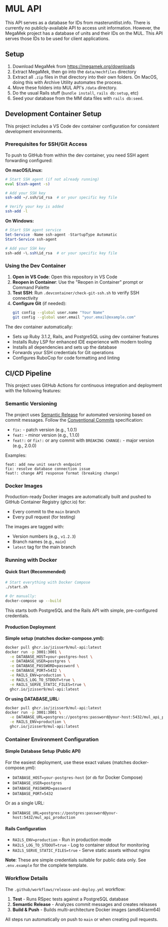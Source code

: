 # MUL API

This API serves as a database for IDs from masterunitlist.info. There is currently no publicly-available API to access 
unit information. However, the MegaMek project has a database of units and their IDs on the MUL. This API serves those 
IDs to be used for client applications. 

## Setup

1. Download MegaMek from https://megamek.org/downloads
2. Extract MegaMek, then go into the `data/mechfiles` directory
3. Extract all `.zip` files in that directory into their own folders. On MacOS, doing this with Archive Utility 
   automates the process.
4. Move these folders into MUL API's `/data` directory.
5. Do the usual Rails stuff (`bundle install`, `rails db:setup`, etc)
6. Seed your database from the MM data files with `rails db:seed`.

## Development Container Setup

This project includes a VS Code dev container configuration for consistent development environments.

### Prerequisites for SSH/Git Access

To push to GitHub from within the dev container, you need SSH agent forwarding configured:

**On macOS/Linux:**
```bash
# Start SSH agent (if not already running)
eval $(ssh-agent -s)

# Add your SSH key
ssh-add ~/.ssh/id_rsa  # or your specific key file

# Verify your key is added
ssh-add -l
```

**On Windows:**
```powershell
# Start SSH agent service
Set-Service -Name ssh-agent -StartupType Automatic
Start-Service ssh-agent

# Add your SSH key
ssh-add ~\.ssh\id_rsa  # or your specific key file
```

### Using the Dev Container

1. **Open in VS Code**: Open this repository in VS Code
2. **Reopen in Container**: Use the "Reopen in Container" prompt or Command Palette
3. **Test SSH**: Run `.devcontainer/check-git-ssh.sh` to verify SSH connectivity
4. **Configure Git** (if needed):
   ```bash
   git config --global user.name "Your Name"
   git config --global user.email "your.email@example.com"
   ```

The dev container automatically:
- Sets up Ruby 3.1.2, Rails, and PostgreSQL using dev container features
- Installs Ruby LSP for enhanced IDE experience with modern tooling
- Installs all dependencies and sets up the database
- Forwards your SSH credentials for Git operations
- Configures RuboCop for code formatting and linting

## CI/CD Pipeline

This project uses GitHub Actions for continuous integration and deployment with the following features:

### Semantic Versioning
The project uses [Semantic Release](https://semantic-release.gitbook.io/) for automated versioning based on commit messages. Follow the [Conventional Commits](https://www.conventionalcommits.org/) specification:

- `fix:` - patch version (e.g., 1.0.1)
- `feat:` - minor version (e.g., 1.1.0) 
- `feat!:` or `fix!:` or any commit with `BREAKING CHANGE:` - major version (e.g., 2.0.0)

Examples:
```
feat: add new unit search endpoint
fix: resolve database connection issue
feat!: change API response format (breaking change)
```

### Docker Images
Production-ready Docker images are automatically built and pushed to GitHub Container Registry (ghcr.io) for:
- Every commit to the `main` branch
- Every pull request (for testing)

The images are tagged with:
- Version numbers (e.g., `v1.2.3`)
- Branch names (e.g., `main`)
- `latest` tag for the main branch

### Running with Docker

#### Quick Start (Recommended)
```bash
# Start everything with Docker Compose
./start.sh

# Or manually:
docker-compose up --build
```

This starts both PostgreSQL and the Rails API with simple, pre-configured credentials.

#### Production Deployment
**Simple setup (matches docker-compose.yml):**
```bash
docker pull ghcr.io/jzisser9/mul-api:latest
docker run -p 3001:3001 \
  -e DATABASE_HOST=your-postgres-host \
  -e DATABASE_USER=postgres \
  -e DATABASE_PASSWORD=password \
  -e DATABASE_PORT=5432 \
  -e RAILS_ENV=production \
  -e RAILS_LOG_TO_STDOUT=true \
  -e RAILS_SERVE_STATIC_FILES=true \
  ghcr.io/jzisser9/mul-api:latest
```

**Or using DATABASE_URL:**
```bash
docker pull ghcr.io/jzisser9/mul-api:latest
docker run -p 3001:3001 \
  -e DATABASE_URL=postgres://postgres:password@your-host:5432/mul_api_production \
  -e RAILS_ENV=production \
  ghcr.io/jzisser9/mul-api:latest
```

### Container Environment Configuration

#### Simple Database Setup (Public API)
For the easiest deployment, use these exact values (matches docker-compose.yml):
- `DATABASE_HOST=your-postgres-host` (or `db` for Docker Compose)
- `DATABASE_USER=postgres`
- `DATABASE_PASSWORD=password`
- `DATABASE_PORT=5432`

Or as a single URL:
- `DATABASE_URL=postgres://postgres:password@your-host:5432/mul_api_production`

#### Rails Configuration
- `RAILS_ENV=production` - Run in production mode
- `RAILS_LOG_TO_STDOUT=true` - Log to container stdout for monitoring
- `RAILS_SERVE_STATIC_FILES=true` - Serve static assets without nginx

**Note**: These are simple credentials suitable for public data only. See `.env.example` for the complete template.

### Workflow Details

The `.github/workflows/release-and-deploy.yml` workflow:
1. **Test** - Runs RSpec tests against a PostgreSQL database
2. **Semantic Release** - Analyzes commit messages and creates releases
3. **Build & Push** - Builds multi-architecture Docker images (amd64/arm64)

All steps run automatically on push to `main` or when creating pull requests.